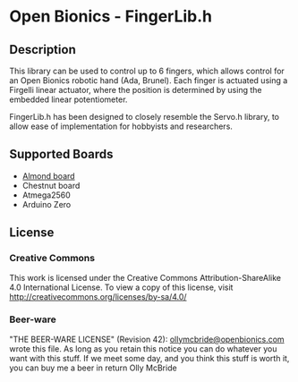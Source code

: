 # Open Bionics - FingerLib.h

## Description
This library can be used to control up to 6 fingers, which allows control for an Open Bionics robotic hand (Ada, Brunel). Each finger is actuated using a Firgelli
linear actuator, where the position is determined by using the embedded linear potentiometer. 

FingerLib.h has been designed to closely resemble the Servo.h library, to allow ease of implementation for hobbyists and researchers. 


## Supported Boards
- [Almond board](https://www.openbionics.com/shop/pcb)
- Chestnut board
- Atmega2560
- Arduino Zero

## License

### Creative Commons
This work is licensed under the Creative Commons Attribution-ShareAlike 4.0 International License.
To view a copy of this license, visit http://creativecommons.org/licenses/by-sa/4.0/

### Beer-ware
"THE BEER-WARE LICENSE" (Revision 42):
<ollymcbride@openbionics.com> wrote this file. As long as you retain this notice you
can do whatever you want with this stuff. If we meet some day, and you think
this stuff is worth it, you can buy me a beer in return Olly McBride
